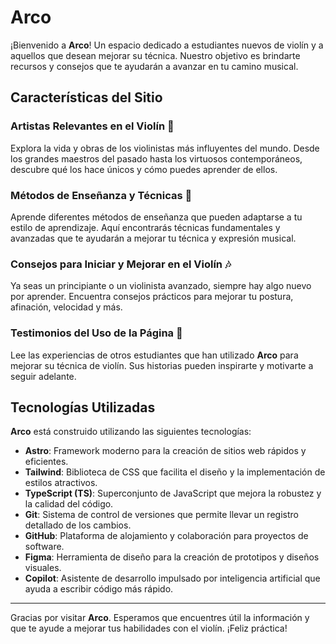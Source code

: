 # Arco

¡Bienvenido a **Arco**! Un espacio dedicado a estudiantes nuevos de violín y a aquellos que desean mejorar su técnica. Nuestro objetivo es brindarte recursos y consejos que te ayudarán a avanzar en tu camino musical.

## Características del Sitio

### Artistas Relevantes en el Violín 🎻
Explora la vida y obras de los violinistas más influyentes del mundo. Desde los grandes maestros del pasado hasta los virtuosos contemporáneos, descubre qué los hace únicos y cómo puedes aprender de ellos.

### Métodos de Enseñanza y Técnicas 🎼
Aprende diferentes métodos de enseñanza que pueden adaptarse a tu estilo de aprendizaje. Aquí encontrarás técnicas fundamentales y avanzadas que te ayudarán a mejorar tu técnica y expresión musical.

### Consejos para Iniciar y Mejorar en el Violín 🎶
Ya seas un principiante o un violinista avanzado, siempre hay algo nuevo por aprender. Encuentra consejos prácticos para mejorar tu postura, afinación, velocidad y más.

### Testimonios del Uso de la Página 🌟
Lee las experiencias de otros estudiantes que han utilizado **Arco** para mejorar su técnica de violín. Sus historias pueden inspirarte y motivarte a seguir adelante.

## Tecnologías Utilizadas

**Arco** está construido utilizando las siguientes tecnologías:

- **Astro**: Framework moderno para la creación de sitios web rápidos y eficientes.
- **Tailwind**: Biblioteca de CSS que facilita el diseño y la implementación de estilos atractivos.
- **TypeScript (TS)**: Superconjunto de JavaScript que mejora la robustez y la calidad del código.
- **Git**: Sistema de control de versiones que permite llevar un registro detallado de los cambios.
- **GitHub**: Plataforma de alojamiento y colaboración para proyectos de software.
- **Figma**: Herramienta de diseño para la creación de prototipos y diseños visuales.
- **Copilot**: Asistente de desarrollo impulsado por inteligencia artificial que ayuda a escribir código más rápido.

---

Gracias por visitar **Arco**. Esperamos que encuentres útil la información y que te ayude a mejorar tus habilidades con el violín. ¡Feliz práctica!

